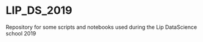 # LIP_DS_2019
Repository for some scripts and notebooks used during the Lip DataScience school 2019
